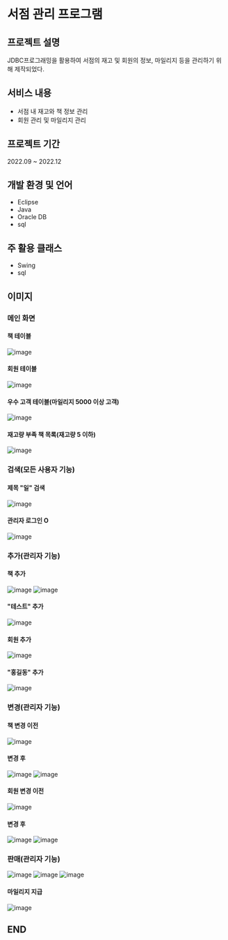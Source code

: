 # 서점 관리 프로그램
## 프로젝트 설명
JDBC프로그래밍을 활용하여 서점의 재고 및 회원의 정보, 마일리지 등을 관리하기 위해 제작되었다.

## 서비스 내용
- 서점 내 재고와 책 정보 관리
- 회원 관리 및 마일리지 관리

## 프로젝트 기간
2022.09 ~ 2022.12

## 개발 환경 및 언어
- Eclipse
- Java
- Oracle DB
- sql

## 주 활용 클래스
- Swing
- sql

## 이미지
### 메인 화면
#### 책 테이블
![image](https://github.com/jongwon-kr/book-store-JDBCProject/assets/76871947/75243af2-93e6-4c97-9846-619181056520)

#### 회원 테이블
![image](https://github.com/jongwon-kr/book-store-JDBCProject/assets/76871947/879f5c44-ca15-407e-b0f4-13e46b0e7ed4)

#### 우수 고객 테이블(마일리지 5000 이상 고객)
![image](https://github.com/jongwon-kr/book-store-JDBCProject/assets/76871947/0b0aa86b-54bf-4ea3-b0bf-f34b836b79e3)

#### 재고량 부족 책 목록(재고량 5 이하)
![image](https://github.com/jongwon-kr/book-store-JDBCProject/assets/76871947/09133385-75bd-4810-99d4-512c679cea75)

### 검색(모든 사용자 기능)
#### 제목 "일" 검색
![image](https://github.com/jongwon-kr/book-store-JDBCProject/assets/76871947/a1e89c6c-d0f2-49c3-aa8b-57e27c9f94f7)

#### 관리자 로그인 O
![image](https://github.com/jongwon-kr/book-store-JDBCProject/assets/76871947/7962891a-07bc-45b6-8d1f-1b22955f9eec)
### 추가(관리자 기능)
#### 책 추가
![image](https://github.com/jongwon-kr/book-store-JDBCProject/assets/76871947/6625fe5b-c736-447b-b853-ac189e8c399e)
![image](https://github.com/jongwon-kr/book-store-JDBCProject/assets/76871947/2d5723d0-f39e-4916-91db-5292e6b9896e)
#### "테스트" 추가
![image](https://github.com/jongwon-kr/book-store-JDBCProject/assets/76871947/162b8d1d-ec03-45cb-8185-1e1b559e9bc2)
#### 회원 추가
![image](https://github.com/jongwon-kr/book-store-JDBCProject/assets/76871947/930f558f-0759-47d3-8c68-ec1ebf12f0d2)
#### "홍길동" 추가
![image](https://github.com/jongwon-kr/book-store-JDBCProject/assets/76871947/7b5b44a9-7814-435d-b772-2ce67435fb45)

### 변경(관리자 기능)
#### 책 변경 이전
![image](https://github.com/jongwon-kr/book-store-JDBCProject/assets/76871947/cf420410-7a46-4193-a0f3-c50acce5dcac)
#### 변경 후
![image](https://github.com/jongwon-kr/book-store-JDBCProject/assets/76871947/c0a4b2d4-a90b-4f3c-b792-07129fc14e81)
![image](https://github.com/jongwon-kr/book-store-JDBCProject/assets/76871947/e01c25ff-9707-44ab-b20b-ed08cc0135d7)
#### 회원 변경 이전
![image](https://github.com/jongwon-kr/book-store-JDBCProject/assets/76871947/a37a479f-2bcc-47f5-b58a-4b5291f3f612)
#### 변경 후
![image](https://github.com/jongwon-kr/book-store-JDBCProject/assets/76871947/002a011f-3c35-4c49-a8b6-2e6927ccbb42)
![image](https://github.com/jongwon-kr/book-store-JDBCProject/assets/76871947/91542a2a-9b1b-4b89-b36b-59bf1370e7ec)

### 판매(관리자 기능)
![image](https://github.com/jongwon-kr/book-store-JDBCProject/assets/76871947/040036a5-d828-4a29-83ee-74b8210f8e0d)
![image](https://github.com/jongwon-kr/book-store-JDBCProject/assets/76871947/5c3556c5-04f6-498f-a5b0-ca1e2cf9c11c)
![image](https://github.com/jongwon-kr/book-store-JDBCProject/assets/76871947/4a6b582d-a116-4b2b-ae99-ef41ff4512f9)
#### 마일리지 지급
![image](https://github.com/jongwon-kr/book-store-JDBCProject/assets/76871947/eaf2d8e8-bf02-46d5-86bc-c69e14b31a8a)
## END
